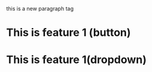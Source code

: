 <p> this is a new paragraph tag</p>
<h1>This is feature 1 (button)</h1>
<h1>This is feature 1(dropdown)</h1>

